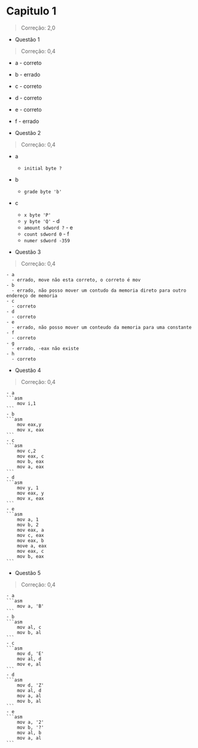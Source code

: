 # **Capitulo 1**

> Correção: 2,0

 - Questão 1

> Correção: 0,4

   - a - correto
   - b - errado
   - c - correto
   - d - correto
   - e - correto
   - f - errado

 - Questão 2

> Correção: 0,4

   - a
     - `initial byte ?`
   - b
     - `grade byte 'b'`
   - c
      - `x byte 'P'`
      - `y byte 'Q'`
    - d
      - `amount sdword ?`
    - e
      - `count sdword 0`
    - f
      - `numer sdword -359`

  - Questão 3

> Correção: 0,4

    - a
      - errado, move não esta correto, o correto é mov
    - b
      - errado, não posso mover um contudo da memoria direto para outro endereço de memoria
    - c
      - correto
    - d
      - correto
    - e
      - errado, não posso mover um conteudo da memoria para uma constante
    - f
      - correto
    - g
      - errado, -eax não existe
    - h
      - correto

  - Questão 4

> Correção: 0,4

    - a
    ```asm
        mov i,1
    ```
    - b
    ```asm
        mov eax,y
        mov x, eax
    ```           
    - c
    ```asm
        mov c,2
        mov eax, c
        mov b, eax
        mov a, eax
    ```
    - d
    ```asm
        mov y, 1
        mov eax, y
        mov x, eax 
    ```
    - e
    ```asm
        mov a, 1
        mov b, 2
        mov eax, a
        mov c, eax
        mov eax, b
        move a, eax
        mov eax, c
        mov b, eax
    ```
  - Questão 5

> Correção: 0,4

    - a
    ```asm
        mov a, 'B'
    ```  
    - b
    ```asm
        mov al, c
        mov b, al
    ```
    - c
    ```asm
        mov d, 'E'
        mov al, d
        mov e, al
    ```
    - d
    ```asm
        mov d, 'Z'
        mov al, d
        mov a, al
        mov b, al
    ```
    - e
    ```asm
        mov a, '2' 
        mov b, '?'
        mov al, b
        mov a, al
    ```

    



